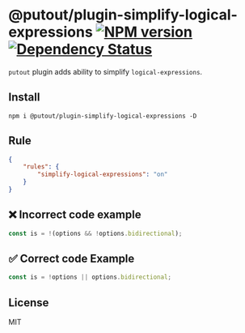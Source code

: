 # @putout/plugin-simplify-logical-expressions [![NPM version][NPMIMGURL]][NPMURL] [![Dependency Status][DependencyStatusIMGURL]][DependencyStatusURL]

[NPMIMGURL]:                https://img.shields.io/npm/v/@putout/plugin-simplify-logical-expressions.svg?style=flat&longCache=true
[NPMURL]:                   https://npmjs.org/package/@putout/plugin-simplify-logical-expressions "npm"

[DependencyStatusURL]:      https://david-dm.org/coderaiser/putout?path=packages/plugin-simplify-logical-expressions
[DependencyStatusIMGURL]:   https://david-dm.org/coderaiser/putout.svg?path=packages/plugin-simplify-logical-expressions

`putout` plugin adds ability to simplify `logical-expressions`.

## Install

```
npm i @putout/plugin-simplify-logical-expressions -D
```

## Rule

```json
{
    "rules": {
        "simplify-logical-expressions": "on"
    }
}
```

## ❌ Incorrect code example

```js
const is = !(options && !options.bidirectional);
```

## ✅ Correct code Example

```js
const is = !options || options.bidirectional;
```

## License

MIT

